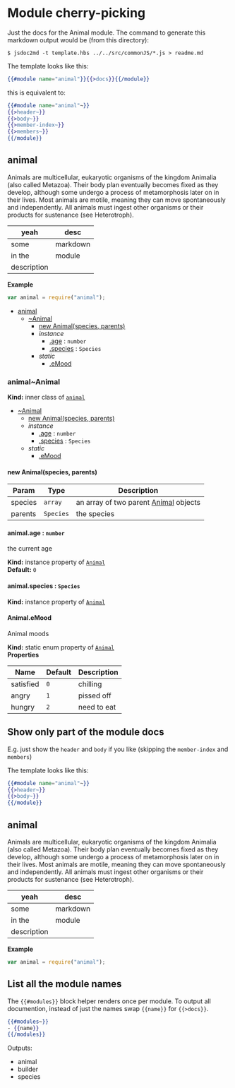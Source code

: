 # Module cherry-picking

Just the docs for the Animal module. The command to generate this markdown output would be (from this directory): 
```
$ jsdoc2md -t template.hbs ../../src/commonJS/*.js > readme.md
```
The template looks like this: 
```handlebars
{{#module name="animal"}}{{>docs}}{{/module}}
```
this is equivalent to: 
```handlebars
{{#module name="animal"~}}
{{>header~}}
{{>body~}}
{{>member-index~}}
{{>members~}}
{{/module}}
```

<a name="module_animal"></a>
## animal
Animals are multicellular, eukaryotic organisms of the kingdom Animalia (also called Metazoa). Their body plan eventually becomes fixed as they develop, although some undergo a process of metamorphosis later on in their lives. Most animals are motile, meaning they can move spontaneously and independently. All animals must ingest other organisms or their products for sustenance (see Heterotroph).

| yeah | desc |
| ---- | ---- |
| some | markdown |
| in the | module |
| description | |

**Example**  
```js
var animal = require("animal");
```

* [animal](#module_animal)
  * [~Animal](#module_animal..Animal)
    * [new Animal(species, parents)](#new_module_animal..Animal_new)
    * _instance_
      * [.age](#module_animal..Animal+age) : <code>number</code>
      * [.species](#module_animal..Animal+species) : <code>Species</code>
    * _static_
      * [.eMood](#module_animal..Animal.eMood)

<a name="module_animal..Animal"></a>
### animal~Animal
**Kind:** inner class of <code>[animal](#module_animal)</code>  

* [~Animal](#module_animal..Animal)
  * [new Animal(species, parents)](#new_module_animal..Animal_new)
  * _instance_
    * [.age](#module_animal..Animal+age) : <code>number</code>
    * [.species](#module_animal..Animal+species) : <code>Species</code>
  * _static_
    * [.eMood](#module_animal..Animal.eMood)

<a name="new_module_animal..Animal_new"></a>
#### new Animal(species, parents)

| Param | Type | Description |
| --- | --- | --- |
| species | <code>array</code> | an array of two parent [Animal](Animal) objects |
| parents | <code>Species</code> | the species |

<a name="module_animal..Animal+age"></a>
#### animal.age : <code>number</code>
the current age

**Kind:** instance property of <code>[Animal](#module_animal..Animal)</code>  
**Default:** <code>0</code>  
<a name="module_animal..Animal+species"></a>
#### animal.species : <code>Species</code>
**Kind:** instance property of <code>[Animal](#module_animal..Animal)</code>  
<a name="module_animal..Animal.eMood"></a>
#### Animal.eMood
Animal moods

**Kind:** static enum property of <code>[Animal](#module_animal..Animal)</code>  
**Properties**

| Name | Default | Description |
| --- | --- | --- |
| satisfied | <code>0</code> | chilling |
| angry | <code>1</code> | pissed off |
| hungry | <code>2</code> | need to eat |



## Show only part of the module docs
E.g. just show the `header` and `body` if you like (skipping the `member-index` and `members`)

The template looks like this: 
```handlebars
{{#module name="animal"~}}
{{>header~}}
{{>body~}}
{{/module}}
```

<a name="module_animal"></a>
## animal
Animals are multicellular, eukaryotic organisms of the kingdom Animalia (also called Metazoa). Their body plan eventually becomes fixed as they develop, although some undergo a process of metamorphosis later on in their lives. Most animals are motile, meaning they can move spontaneously and independently. All animals must ingest other organisms or their products for sustenance (see Heterotroph).

| yeah | desc |
| ---- | ---- |
| some | markdown |
| in the | module |
| description | |

**Example**  
```js
var animal = require("animal");
```

## List all the module names
The `{{#modules}}` block helper renders once per module. To output all documention, instead of just the names swap `{{name}}` for `{{>docs}}`.

```hbs
{{#modules~}}
- {{name}}
{{/modules}}
```

Outputs:

- animal
- builder
- species
